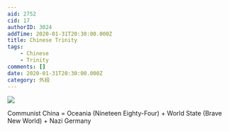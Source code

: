 ```yaml
---
aid: 2752
cid: 17
authorID: 3024
addTime: 2020-01-31T20:30:00.000Z
title: Chinese Trinity
tags:
    - Chinese
    - Trinity
comments: []
date: 2020-01-31T20:30:00.000Z
category: 外段
---
```


![](https://upload.wikimedia.org/wikipedia/commons/a/ab/Chinese_Trinity.svg)

Communist China = Oceania (Nineteen Eighty-Four) + World State (Brave New World) + Nazi Germany
